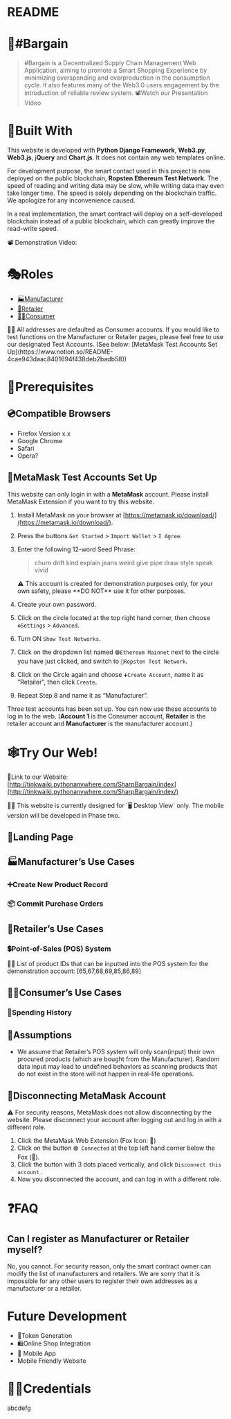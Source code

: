 # README

# 🛒#Bargain

> #Bargain is a Decentralized Supply Chain Management Web Application, aiming to promote a Smart Shopping Experience by minimizing overspending and overproduction in the consumption cycle. It also features many of the Web3.0 users engagement by the introduction of reliable review system. 
📽Watch our Presentation Video
> 

# 🔨Built With

This website is developed with **Python Django Framework**, **Web3.py**, **Web3.js**, j**Query** and **Chart.js**. It does not contain any web templates online.

For development purpose, the smart contact used in this project is now deployed on the public blockchain, **Ropsten Ethereum Test Network**. The speed of reading and writing data may be slow, while writing data may even take longer time. The speed is solely depending on the blockchain traffic. We apologize for any inconvenience caused. 

In a real implementation, the smart contract will deploy on a self-developed blockchain instead of a public blockchain, which can greatly improve the read-write speed.

📽 Demonstration Video:

# 🎭Roles

- [🏭Manufacturer](https://www.notion.so/README-4cae943daac8401694f438deb2badb58)
- [🏬Retailer](https://www.notion.so/README-4cae943daac8401694f438deb2badb58)
- [🧑🏻Consumer](https://www.notion.so/README-4cae943daac8401694f438deb2badb58)

<aside>
🐻‍❄️ All addresses are defaulted as Consumer accounts. If you would like to test functions on the Manufacturer or Retailer pages, please feel free to use our designated Test Accounts. (See below: [MetaMask Test Accounts Set Up](https://www.notion.so/README-4cae943daac8401694f438deb2badb58))

</aside>

# 🔰Prerequisites

## 💿Compatible Browsers

- Firefox Version x.x
- Google Chrome
- Safari
- Opera?

## 🦊MetaMask Test Accounts Set Up

This website can only login in with a **MetaMask** account. Please install MetaMask Extension if you want to try this website. 

1. Install MetaMask on your browser at [https://metamask.io/download/](https://metamask.io/download/).
2. Press the buttons `Get Started` > `Import Wallet` > `I Agree`.
3. Enter the following 12-word Seed Phrase:
    
    > churn drift kind explain jeans weird give pipe draw style speak vivid
    > 
    
    <aside>
    ⚠️ This account is created for demonstration purposes only, for your own safety, please **DO NOT** use it for other purposes.
    
    </aside>
    
4. Create your own password.
5. Click on the circle located at the top right hand corner, then choose `⚙Settings` > `Advanced`.
6. Turn ON `Show Test Networks`.
7. Click on the dropdown list named `🟢Ethereum Mainnet` next to the circle you have just clicked, and switch to `🔴Ropsten Test Network`.
8. Click on the Circle again and choose `➕Create Account`, name it as “Retailer”, then click `Create`.
9. Repeat Step 8 and name it as “Manufacturer”.

Three test accounts has been set up. You can now use these accounts to log in to the web. (**Account 1** is the Consumer account, **Retailer** is the retailer account and **Manufacturer** is the manufacturer account.)

# 🕸Try Our Web!

🔗Link to our Website:  [http://tinkwaiki.pythonanywhere.com/SharpBargain/index](http://tinkwaiki.pythonanywhere.com/SharpBargain/index/)

<aside>
🐻‍❄️ This website is currently designed for `🖥 Desktop View` only. The mobile version will be developed in Phase two.

</aside>

## 🛬Landing Page

## 🏭Manufacturer’s Use Cases

### ➕Create New Product Record

### 📦 Commit Purchase Orders

## 🏬Retailer’s Use Cases

### 💲Point-of-Sales (POS) System

<aside>
🐻‍❄️ List of product IDs that can be inputted into the POS system for the demonstration account:
[65,67,68,69,85,86,89]

</aside>

## 🧑🏻Consumer’s Use Cases

### 💸Spending History

## 💭Assumptions

- We assume that Retailer’s POS system will only scan(input) their own procured products (which are bought from the Manufacturer). Random data input may lead to undefined behaviors as scanning products that do not exist in the store will not happen in real-life operations.

## 🔌Disconnecting MetaMask Account

<aside>
⚠️ For security reasons, MetaMask does not allow disconnecting by the website. Please  disconnect your account after logging out and log in with a different role.

</aside>

1. Click the MetaMask Web Extension (Fox Icon: 🦊) 
2. Click on the button `🟢 Connected`  at the top left hand corner below the Fox (🦊).
3. Click the button with 3 dots placed vertically, and click `Disconnect this account` .
4. Now you disconnected the account, and can log in with a different role.

# ❓FAQ

## Can I register as Manufacturer or Retailer myself?

No, you cannot. For security reason, only the smart contract owner can modify the list of manufacturers and retailers. We are sorry that it is impossible for any other users to register their own addresses as a manufacturer or a retailer.

# Future Development

- 🎫Token Generation
- 🛍Online Shop Integration
- 📱 Mobile App
- Mobile Friendly Website

# 🙌🏻Credentials

abcdefg